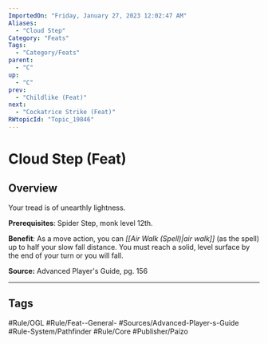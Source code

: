 ```yaml
---
ImportedOn: "Friday, January 27, 2023 12:02:47 AM"
Aliases:
  - "Cloud Step"
Category: "Feats"
Tags:
  - "Category/Feats"
parent:
  - "C"
up:
  - "C"
prev:
  - "Childlike (Feat)"
next:
  - "Cockatrice Strike (Feat)"
RWtopicId: "Topic_19846"
---
```

# Cloud Step (Feat)
## Overview
Your tread is of unearthly lightness.

**Prerequisites**: Spider Step, monk level 12th.

**Benefit**: As a move action, you can *[[Air Walk (Spell)|air walk]]* (as the spell) up to half your slow fall distance. You must reach a solid, level surface by the end of your turn or you will fall.

**Source:** Advanced Player's Guide, pg. 156


---
## Tags
#Rule/OGL #Rule/Feat--General- #Sources/Advanced-Player-s-Guide #Rule-System/Pathfinder #Rule/Core #Publisher/Paizo

